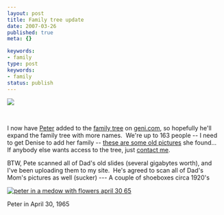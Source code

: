 ```yaml
---
layout: post
title: Family tree update
date: 2007-03-26
published: true
meta: {}

keywords:
- family
type: post
keywords:
- family
status: publish
---
```



![](http://media.eick.us/2011/05/434504876_56bf8ba1cc_m.jpg)



 



I now have [Peter](http://www.andyeick.com/gallery.aspx?tag=peter) added to the [family tree](http://blog-family.andyeick.com/2007/03/18/Family+Tree.aspx) on [geni.com](http://geni.com), so hopefully he'll expand the family tree with more names.  We're up to 163 people -- I need to get Denise to add her family -- [these are some old pictures](http://blog-family.andyeick.com/2007/02/08/Denises+Childhood+Pictures.aspx) she found...  If anybody else wants access to the tree, just [contact me](http://www.andyeick.com/Administration/Contactme.aspx).



BTW, Pete scanned all of Dad's old slides (several gigabytes worth), and I've been uploading them to my site.  He's agreed to scan all of Dad's Mom's pictures as well (sucker) --- A couple of shoeboxes circa 1920's



[![peter in a medow with flowers april 30 65](http://media.eick.us/2011/05/333131649_265f16b2da_m.jpg)](http://www.flickr.com/photos/19429588@N00/333131649/ "peter in a medow with flowers april 30 65")



Peter in April 30, 1965

